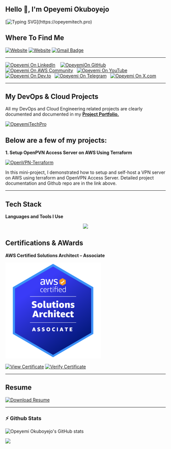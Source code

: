 



<h2>Hello 👋, I'm Opeyemi Okuboyejo</h2>
  


[![Typing SVG](https://readme-typing-svg.demolab.com?font=Comic+Neue&size=30&duration=2000&pause=500&color=F70303&width=435&lines=A+DevOps+Engineer...;A+Cloud+Engineer...;A+Certified+Solutions+Architect...;A+Systems+Administrator...;An+IT+support+Engineer...)](https://opeyemitech.pro)


## Where To Find Me
[![Website](https://img.shields.io/badge/Opeyemi's-Profile-0A66C2?labelColor=yellow&style=flat&logo=aws&logoColor=white)](https://opeyemitech.pro) [![Website](https://img.shields.io/badge/Opeyemi's-Project_Portfolio-purple?labelColor=yellow&style=flat&logoColor=white)](https://opeyemitech.pro/my-projects) [![Gmail Badge](https://img.shields.io/badge/Opeyemi's-Email-c14438?style=flat&logo=gmail&logoColor=white&link=mailto:okuboyejoopeyemi01@gmail.com)](mailto:okuboyejoopeyemi01@gmail.com) 
    
---
    
[![Opeyemi On LinkedIn](https://img.shields.io/badge/Opeyemi-On_LinkedIn-0077B5?labelColor=black&style=flat&logo=linkedin&logoColor=white)](https://www.linkedin.com/in/opeyemi-okuboyejo/)  &nbsp;&nbsp; [![OpeyemiOn GitHub](https://img.shields.io/badge/Opeyemi-On_GitHub-181717?labelColor=grey&style=flat&logo=github&logoColor=white)](https://github.com/opeyemitechpro)  &nbsp;&nbsp;[![Opeyemi On AWS Community](https://img.shields.io/badge/Opeyemi-On_AWS_Community-232F3E?style=flat&logo=amazonwebservices&logoColor=white)](https://community.aws/@opeyemitechpro)  &nbsp;&nbsp;[![Opeyemi On YouTube](https://img.shields.io/badge/OpeyemiTechPro-On_YouTube-FF0000?style=flat&logo=youtube&logoColor=white)](https://www.youtube.com/@opeyemitechpro)  &nbsp;&nbsp;[![Opeyemi On Dev.to](https://img.shields.io/badge/OpeyemiTechPro-On_Dev.to-0A0A0A?style=flat&logo=dev.to&logoColor=white)](https://dev.to/opeyemitechpro)  &nbsp;&nbsp;[![Opeyemi On Telegram](https://img.shields.io/badge/OpeyemiTechPro-On_Telegram-26A5E4?style=flat&logo=telegram&logoColor=white)](https://t.me/opeyemitechpro_cloud/1)   &nbsp;&nbsp;[![Opeyemi On X.com](https://img.shields.io/badge/Opeyemi-On_X-blue?style=flat&logo=x&logoColor=white)](https://x.com/opeyemitechpro) 
    
---


## My DevOps & Cloud Projects

All my DevOps and Cloud Engineering related projects are clearly documented and documented in my [**Project Portfolio.**](https://opeyemitech.pro/my-projects)

[![OpeyemiTechPro](https://img.shields.io/badge/Opeyemi's-Project_Portfolio-purple?labelColor=yellow&style=flat&logoColor=white)](https://opeyemitech.pro/my-projects)


Below are a few of my projects:
---

**1. Setup OpenPVN Access Server on AWS Using Terraform**

[![OpenVPN-Terraform](https://img.shields.io/badge/Click_To-View_Project_Details-brightgreen)](https://opeyemitech.pro/my-projects/terraform_projects/openvpn_access_server/)

In this mini-project, I demonstrated how to setup and self-host a VPN server on AWS using terraform and OpenVPN Access Server. Detailed project documentation and Github repo are in the link above.

---

## Tech Stack

**Languages and Tools I Use**
    
<p align="center">
  <a href="https://skillicons.dev">
    <img src="https://skillicons.dev/icons?i=git,aws,ansible,bash,docker,github,githubactions,grafana,jenkins,kubernetes,linux,md,mysql,nginx,powershell,prometheus,py,redhat,redis,terraform,vscode,windows,vim&perline=7" />
</a>
</p>

        
## Certifications & AWards


**AWS Certified Solutions Architect – Associate**
        

<!-- ![AWS Certified Solutions Architect – Associate](./docs/assets/images/AWS-SAA-Logo.png "AWS Certified Solutions Architect – Associate") -->

<img src="https://raw.githubusercontent.com/opeyemitechpro/opeyemitechpro.github.io/main/docs/assets/images/AWS-SAA-Logo.png?raw=true" alt="AWS Certified Solutions Architect – Associate" title="AWS Certified Solutions Architect – Associate" width="300" height="300" />


          



[![View Certificate](https://img.shields.io/badge/View-Certificate-blue?style=flat)](https://www.credly.com/badges/040a34fb-e1f1-47d3-bb9c-985cabde6990/linked_in?t=rv288y) [![Verify Certificate](https://img.shields.io/badge/Verify-Certificate-blue?style=flat)](https://cp.certmetrics.com/amazon/en/public/verify/credential/SGFCPQRK414QQPSV) 

---

## Resume


[![Download Resume](https://img.shields.io/badge/Download-My_Resume-blue?style=flat)](https://docs.google.com/document/d/1NwoCfcx8Sm8jcpWjWo3TE26Kqm_gEsXriL8ZI70BPsM/edit?usp=sharing)


---

### :zap: Github Stats

![Opeyemi Okuboyejo's GitHub stats](https://github-readme-stats.vercel.app/api?username=opeyemitechpro&show_icons=true&show=reviews,discussions_started,discussions_answered,prs_merged,prs_merged_percentage&theme=merko&include_all_commits=true&show_owner=true)


<!-- 
![YouTube Channel Views](https://img.shields.io/youtube/channel/views/UCaD6f_WgaHbBY_7-YPrJMlA?style=flat&logo=youtube&label=OpeyemiTechPro%20On%20YouTube&labelColor=blue&color=red)



<div style="text-align: center;">
[![](https://visitcount.itsvg.in/api?id=opeyemitechpro&label=Profile%20Views&color=1&icon=0&pretty=false)](https://opeyemitech.pro)
</div> -->

[![](https://visitcount.itsvg.in/api?id=opeyemitechpro&icon=0&color=0)](https://visitcount.itsvg.in)









<!-- version 1.0 is below this line -->

<!-- ![](https://media.licdn.com/dms/image/D5616AQHX5zdQDr1Nbw/profile-displaybackgroundimage-shrink_350_1400/0/1686151153700?e=1697068800&v=beta&t=AQ94fdzl8IIzI32CqpIzF7F9c-s9ALFeCFOEnDqKX08)

# Opeyemi Okuboyejo

[![Linkedin Badge](https://img.shields.io/badge/-Opeyemi_On_LinkedIn-blue?style=flat-square&logo=Linkedin&logoColor=white&link=https://www.linkedin.com/in/opeyemi-okuboyejo/)](https://www.linkedin.com/in/opeyemi-okuboyejo/)
[![Gmail Badge](https://img.shields.io/badge/-okuboyejoopeyemi01@gmail.com-c14438?style=flat-square&logo=Gmail&logoColor=white&link=mailto:okuboyejoopeyemi01@gmail.com)](mailto:okuboyejoopeyemi01@gmail.com) 
[![Portfolio Badge](https://img.shields.io/badge/-Opeyemi's_Portfolio-blue?style=flat-square&logo=folder&logoColor=white&link=https://opeyemitechpro.github.io)](https://opeyemitechpro.github.io)
[![Portfolio Badge](https://img.shields.io/badge/-Opeyemi's_Projects-blue?style=flat-square&logo=folder&logoColor=white&link=https://opeyemitechpro.github.io/my-projects)](https://opeyemitechpro.github.io/my-projects)

![Followers](https://img.shields.io/github/followers/opeyemitechpro)
![Maintenance](https://img.shields.io/badge/maintained-yes-green.svg)
[![Website shields.io](https://img.shields.io/badge/website-up-yellow)](http://opeyemitechpro.github.io/)
[![Ask Me Anything !](https://img.shields.io/badge/ask%20me-linkedin-1abc9c.svg)](https://www.linkedin.com/in/opeyemi-okuboyejo/)
[![License](http://img.shields.io/:license-mit-blue.svg?style=flat-square)](http://badges.mit-license.org)


- 🎯 My Portfolio website: [Portfolio](https://opeyemitechpro.github.io/)
- 📬 I'm reachable on LinkedIn: [Reach Opeyemi On LinkedIn][linkedin]

 
I am an AWS Certified Solutions Architect with competence, confidence, and credibility with practical cloud skills in AWS Cloud technology, across a wide range of AWS services. Using architectural design principles, I have the ability to strategically design well-architected distributed systems that are scalable, resilient, efficient, and fault-tolerant.

I have extensive experience in Microsoft technologies, servers, PCs, and other technology solutions from leading hardware and software vendors; I'm a Microsoft-certified Professional and have successfully implemented Microsoft and other business solutions for medium to large-scale organizations. 

With over 15 years of industry experience and a sound technical foundation in IT, I combine skills such as cloud virtualization, web server management, systems administration, network administration, database administration, and project management to be a well-rounded and experienced IT Professional. 

When not working on IT projects, I love to explore my passion for learning by researching new and emerging trends as I trie out various web & cloud-based services and products while rapidly learning new approaches to achieving great things. 

I also love to teach, mentor, or provide guidance to others; a task that requires patience and people management skills. I need no supervision having been a self-starter entrepreneur and team leader that earned the trust and confidence of clients for many years.

### :zap: Github Stats

![Opeyemi Okuboyejo's GitHub stats](https://github-readme-stats.vercel.app/api?username=opeyemitechpro&show_icons=true&show=reviews,discussions_started,discussions_answered,prs_merged,prs_merged_percentage&theme=merko&include_all_commits=true&show_owner=true)

* [Contact Me](https://www.linkedin.com/in/opeyemi-okuboyejo/)  
* [Website](https://opeyemitechpro.github.io)
* [GitHub](https://github.com/opeyemitechpro)


<!--[website]: -->
<!-- [linkedin]: https://www.linkedin.com/in/opeyemi-okuboyejo  -->
